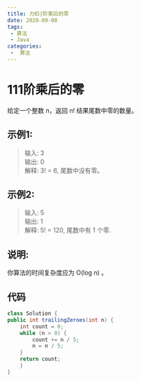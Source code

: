 ```yaml
---
title: 力扣|阶乘后的零
date: 2020-09-08
tags:
 - 算法
 - Java
categories:
 -  算法
---
```



# 111阶乘后的零

给定一个整数 n，返回 n! 结果尾数中零的数量。

## 示例1:

>输入: 3  
输出: 0  
解释: 3! = 6, 尾数中没有零。

## 示例2:

>输入: 5  
输出: 1  
解释: 5! = 120, 尾数中有 1 个零.  

## 说明: 

你算法的时间复杂度应为 O(log n) 。  


## 代码 
```java
class Solution {
public int trailingZeroes(int n) {
    int count = 0;
    while (n > 0) {
        count += n / 5;
        n = n / 5;
    }
    return count;
    }
}
```

